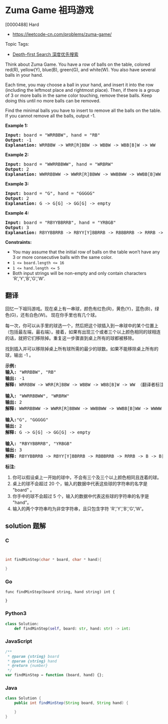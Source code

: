 # Zuma Game 祖玛游戏

[0000488] Hard

- https://leetcode-cn.com/problems/zuma-game/

Topic Tags:

- [Depth-first Search 深度优先搜索](https://leetcode-cn.com/tag/depth-first-search/)

Think about Zuma Game. You have a row of balls on the table, colored red(R), yellow(Y), blue(B), green(G), and white(W). You also have several balls in your hand.

Each time, you may choose a ball in your hand, and insert it into the row (including the leftmost place and rightmost place). Then, if there is a group of 3 or more balls in the same color touching, remove these balls. Keep doing this until no more balls can be removed.

Find the minimal balls you have to insert to remove all the balls on the table. If you cannot remove all the balls, output -1.

**Example 1:**

<pre><strong>Input:</strong> board = "WRRBBW", hand = "RB"
<strong>Output:</strong> -1
<strong>Explanation:</strong> WRRBBW -&gt; WRR[R]BBW -&gt; WBBW -&gt; WBB[B]W -&gt; WW
</pre>

**Example 2:**

<pre><strong>Input:</strong> board = "WWRRBBWW", hand = "WRBRW"
<strong>Output:</strong> 2
<strong>Explanation:</strong> WWRRBBWW -&gt; WWRR[R]BBWW -&gt; WWBBWW -&gt; WWBB[B]WW -&gt; WWWW -&gt; empty
</pre>

**Example 3:**

<pre><strong>Input:</strong> board = "G", hand = "GGGGG"
<strong>Output:</strong> 2
<strong>Explanation:</strong> G -&gt; G[G] -&gt; GG[G] -&gt; empty 
</pre>

**Example 4:**

<pre><strong>Input:</strong> board = "RBYYBBRRB", hand = "YRBGB"
<strong>Output:</strong> 3
<strong>Explanation:</strong> RBYYBBRRB -&gt; RBYY[Y]BBRRB -&gt; RBBBRRB -&gt; RRRB -&gt; B -&gt; B[B] -&gt; BB[B] -&gt; empty 
</pre>

**Constraints:**

- You may assume that the initial row of balls on the table won’t have any 3 or more consecutive balls with the same color.
- `1 <= board.length <= 16`
- `1 <= hand.length <= 5`
- Both input strings will be non-empty and only contain characters 'R','Y','B','G','W'.

## 翻译

回忆一下祖玛游戏。现在桌上有一串球，颜色有红色(R)，黄色(Y)，蓝色(B)，绿色(G)，还有白色(W)。 现在你手里也有几个球。

每一次，你可以从手里的球选一个，然后把这个球插入到一串球中的某个位置上（包括最左端，最右端）。接着，如果有出现三个或者三个以上颜色相同的球相连的话，就把它们移除掉。重复这一步骤直到桌上所有的球都被移除。

找到插入并可以移除掉桌上所有球所需的最少的球数。如果不能移除桌上所有的球，输出 -1 。

<pre><strong>示例:</strong>
<strong>输入:</strong> "WRRBBW", "RB" 
<strong>输出:</strong> -1 
<strong>解释:</strong> WRRBBW -&gt; WRR[R]BBW -&gt; WBBW -&gt; WBB[B]W -&gt; WW （翻译者标注：手上球已经用完，桌上还剩两个球无法消除，返回-1）

<strong>输入:</strong> "WWRRBBWW", "WRBRW" 
<strong>输出:</strong> 2 
<strong>解释:</strong> WWRRBBWW -&gt; WWRR[R]BBWW -&gt; WWBBWW -&gt; WWBB[B]WW -&gt; WWWW -&gt; empty

<strong>输入:</strong>"G", "GGGGG" 
<strong>输出:</strong> 2 
<strong>解释:</strong> G -&gt; G[G] -&gt; GG[G] -&gt; empty 

<strong>输入:</strong> "RBYYBBRRB", "YRBGB" 
<strong>输出:</strong> 3 
<strong>解释:</strong> RBYYBBRRB -&gt; RBYY[Y]BBRRB -&gt; RBBBRRB -&gt; RRRB -&gt; B -&gt; B[B] -&gt; BB[B] -&gt; empty 
</pre>

**标注:**

1.  你可以假设桌上一开始的球中，不会有三个及三个以上颜色相同且连着的球。
2.  桌上的球不会超过 20 个，输入的数据中代表这些球的字符串的名字是 "board" 。
3.  你手中的球不会超过 5 个，输入的数据中代表这些球的字符串的名字是 "hand"。
4.  输入的两个字符串均为非空字符串，且只包含字符 'R','Y','B','G','W'。

## solution 题解

### C

```c


int findMinStep(char * board, char * hand){

}
```

### Go

```golang
func findMinStep(board string, hand string) int {

}
```

### Python3

```python
class Solution:
    def findMinStep(self, board: str, hand: str) -> int:
```

### JavaScript

```javascript
/**
 * @param {string} board
 * @param {string} hand
 * @return {number}
 */
var findMinStep = function (board, hand) {};
```

### Java

```java
class Solution {
    public int findMinStep(String board, String hand) {

    }
}
```
